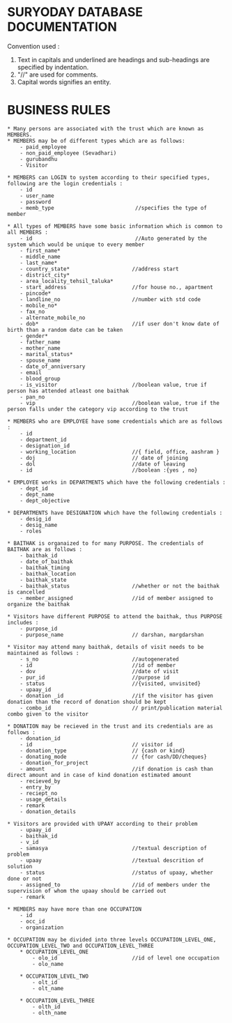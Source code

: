 SURYODAY DATABASE DOCUMENTATION
================================

Convention used :
1. Text in capitals and underlined are headings and sub-headings are specified by indentation.
2. "//" are used for comments.
3. Capital words signifies an entity.


BUSINESS RULES
==============
	* Many persons are associated with the trust which are known as MEMBERS.
	* MEMBERS may be of different types which are as follows:
		- paid_employee
		- non_paid_employee (Sevadhari)
		- gurubandhu
		- Visitor

	* MEMBERS can LOGIN to system according to their specified types, following are the login credentials :
		- id
		- user_name
		- password
		- memb_type                          //specifies the type of member

	* All types of MEMBERS have some basic information which is common to all MEMBERS :
		- id                                 //Auto generated by the system which would be unique to every member
		- first_name*
		- middle_name
		- last_name*
		- country_state*                   	//address start
		- district_city*
		- area_locality_tehsil_taluka*
		- start_address                     //for house no., apartment
		- pincode*							
		- landline_no    					//number with std code  
		- mobile_no*                         
		- fax_no
		- alternate_mobile_no
		- dob*                              //if user don't know date of birth than a random date can be taken
		- gender*
		- father_name
		- mother_name
		- marital_status*
		- spouse_name
		- date_of_anniversary
		- email
		- blood_group
		- is_visitor                        //boolean value, true if person has attended atleast one baithak
		- pan_no
		- vip                               //boolean value, true if the person falls under the category vip according to the trust

	* MEMBERS who are EMPLOYEE have some credentials which are as follows :
		- id
		- department_id
		- designation_id
		- working_location 					//{ field, office, aashram }
		- doj								// date of joining
		- dol								//date of leaving
		- id								//boolean :{yes , no}

	* EMPLOYEE works in DEPARTMENTS which have the following credentials :
		- dept_id
		- dept_name
		- dept_objective	

	* DEPARTMENTS have DESIGNATION which have the following credentials :
		- desig_id
		- desig_name
		- roles

	* BAITHAK is organaized to for many PURPOSE. The credentials of BAITHAK are as follows :
		- baithak_id
		- date_of_baithak
		- baithak_timing
		- baithak_location
		- baithak_state
		- baithak_status                    //whether or not the baithak is cancelled
		- member_assigned                   //id of member assigned to organize the baithak

	* Visitors have different PURPOSE to attend the baithak, thus PURPOSE includes :
		- purpose_id
		- purpose_name	                    // darshan, margdarshan

	* Visitor may attend many baithak, details of visit needs to be maintained as follows :
		- s_no								//autogenerated
		- id 			    				//id of member 
		- dov               				//date of visit
		- pur_id            				//purpose id
		- status 	        				//{visited, unvisited}
		- upaay_id          
		- donation _id      				//if the visitor has given donation than the record of donation should be kept
		- combo_id           				// print/publication material combo given to the visitor

	* DONATION may be recieved in the trust and its credentials are as follows :
		- donation_id
		- id 			                    // visitor id
		- donation_type                     // {cash or kind}
		- donating_mode                     // {for cash/DD/cheques}
		- donation_for_project
		- amount                            //if donation is cash than direct amount and in case of kind donation estimated amount
		- recieved_by
		- entry_by
		- reciept_no
		- usage_details
		- remark
		- donation_details

	* Visitors are provided with UPAAY according to their problem
		- upaay_id
		- baithak_id
		- v_id
		- samasya                           //textual description of problem
		- upaay                             //textual descrition of solution
		- status                            //status of upaay, whether done or not
		- assigned_to                       //id of members under the supervision of whom the upaay should be carried out
		- remark

	* MEMBERS may have more than one OCCUPATION 
		- id
		- occ_id
		- organization

	* OCCUPATION may be divided into three levels OCCUPATION_LEVEL_ONE, OCCUPATION_LEVEL_TWO and OCCUPATION_LEVEL_THREE
		* OCCUPATION_LEVEL_ONE
			- olo_id                        //id of level one occupation
			- olo_name

		* OCCUPATION_LEVEL_TWO
			- olt_id
			- olt_name

		* OCCUPATION_LEVEL_THREE
			- olth_id
			- olth_name